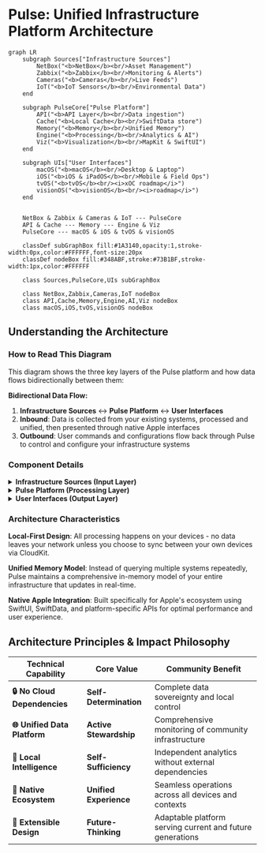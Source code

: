 # Pulse: Unified Infrastructure Platform Architecture

```mermaid
graph LR
    subgraph Sources["Infrastructure Sources"]
        NetBox("<b>NetBox</b><br/>Asset Management")
        Zabbix("<b>Zabbix</b><br/>Monitoring & Alerts")
        Cameras("<b>Cameras</b><br/>Live Feeds")
        IoT("<b>IoT Sensors</b><br/>Environmental Data")
    end

    subgraph PulseCore["Pulse Platform"]
        API("<b>API Layer</b><br/>Data ingestion")
        Cache("<b>Local Cache</b><br/>SwiftData store")
        Memory("<b>Memory</b><br/>Unified Memory")
        Engine("<b>Processing</b><br/>Analytics & AI")
        Viz("<b>Visualization</b><br/>MapKit & SwiftUI")
    end

    subgraph UIs["User Interfaces"]
        macOS("<b>macOS</b><br/>Desktop & Laptop")
        iOS("<b>iOS & iPadOS</b><br/>Mobile & Field Ops")
        tvOS("<b>tvOS</b><br/><i>xOC roadmap</i>")
        visionOS("<b>visionOS</b><br/><i>roadmap</i>")
    end


    NetBox & Zabbix & Cameras & IoT --- PulseCore
    API & Cache --- Memory --- Engine & Viz
    PulseCore --- macOS & iOS & tvOS & visionOS

    classDef subGraphBox fill:#1A3140,opacity:1,stroke-width:0px,color:#FFFFFF,font-size:20px
    classDef nodeBox fill:#348ABF,stroke:#73B1BF,stroke-width:1px,color:#FFFFFF

    class Sources,PulseCore,UIs subGraphBox

    class NetBox,Zabbix,Cameras,IoT nodeBox
    class API,Cache,Memory,Engine,AI,Viz nodeBox
    class macOS,iOS,tvOS,visionOS nodeBox

```

## Understanding the Architecture

### How to Read This Diagram

This diagram shows the three key layers of the Pulse platform and how data flows bidirectionally between them:

**Bidirectional Data Flow:**
1. **Infrastructure Sources** ↔ **Pulse Platform** ↔ **User Interfaces**
2. **Inbound**: Data is collected from your existing systems, processed and unified, then presented through native Apple interfaces
3. **Outbound**: User commands and configurations flow back through Pulse to control and configure your infrastructure systems

### Component Details

<details>
<summary><strong>Infrastructure Sources (Input Layer)</strong></summary>

These are your existing systems that Pulse connects to:
- **NetBox**: Provides device inventory, network topology, and asset management data
- **Zabbix**: Supplies real-time monitoring data, alerts, and performance metrics
- **Cameras**: Streams live video feeds for security and operational monitoring
- **IoT Sensors**: Delivers environmental data like temperature, humidity, and power usage

</details>

<details>
<summary><strong>Pulse Platform (Processing Layer)</strong></summary>

The core engine that transforms raw data into actionable insights:
- **API Layer**: Handles secure communication with all data sources using their native APIs
- **Local Cache**: SwiftData-powered local storage for fast access and offline operation
- **Unified Memory**: In-memory data structures that create a single coherent view of your infrastructure
- **Processing Engine**: Local analytics and AI that detect patterns, anomalies, and generate insights
- **Visualization Layer**: Renders data into maps, charts, and interactive displays using MapKit and SwiftUI

</details>

<details>
<summary><strong>User Interfaces (Output Layer)</strong></summary>

Native Apple applications optimized for different use cases:
- **macOS**: Full desktop experience for detailed analysis and administration
- **iOS/iPadOS**: Mobile interface for field work and quick status checks
- **tvOS**: Large-screen dashboards for operations centers (planned feature)
- **visionOS**: 3D infrastructure visualization (future roadmap)

</details>

### Architecture Characteristics

**Local-First Design**: All processing happens on your devices - no data leaves your network unless you choose to sync between your own devices via CloudKit.

**Unified Memory Model**: Instead of querying multiple systems repeatedly, Pulse maintains a comprehensive in-memory model of your entire infrastructure that updates in real-time.

**Native Apple Integration**: Built specifically for Apple's ecosystem using SwiftUI, SwiftData, and platform-specific APIs for optimal performance and user experience.

## Architecture Principles & Impact Philosophy

| Technical Capability | Core Value | Community Benefit |
|---------------------|------------|-------------------|
| **🔒 No Cloud Dependencies** | **Self-Determination** | Complete data sovereignty and local control |
| **🌐 Unified Data Platform** | **Active Stewardship** | Comprehensive monitoring of community infrastructure |
| **🧠 Local Intelligence** | **Self-Sufficiency** | Independent analytics without external dependencies |
| **📱 Native Ecosystem** | **Unified Experience** | Seamless operations across all devices and contexts |
| **🔄 Extensible Design** | **Future-Thinking** | Adaptable platform serving current and future generations |
